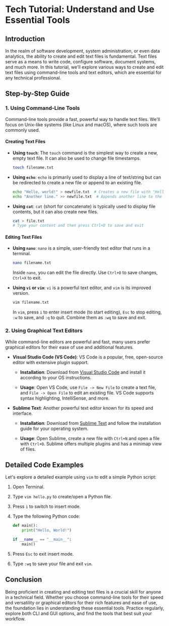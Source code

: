 # Tech Tutorial: Understand and Use Essential Tools

## Introduction

In the realm of software development, system administration, or even data analytics, the ability to create and edit text files is fundamental. Text files serve as a means to write code, configure software, document systems, and much more. In this tutorial, we'll explore various ways to create and edit text files using command-line tools and text editors, which are essential for any technical professional.

## Step-by-Step Guide

### 1. Using Command-Line Tools

Command-line tools provide a fast, powerful way to handle text files. We'll focus on Unix-like systems (like Linux and macOS), where such tools are commonly used.

#### Creating Text Files

- **Using `touch`**:
  The `touch` command is the simplest way to create a new, empty text file. It can also be used to change file timestamps.

  ```bash
  touch filename.txt
  ```

- **Using `echo`**:
  `echo` is primarily used to display a line of text/string but can be redirected to create a new file or append to an existing file.

  ```bash
  echo "Hello, world!" > newfile.txt  # Creates a new file with "Hello, world!" in it
  echo "Another line." >> newfile.txt  # Appends another line to the file
  ```

- **Using `cat`**:
  `cat` (short for concatenate) is typically used to display file contents, but it can also create new files.

  ```bash
  cat > file.txt
  # Type your content and then press Ctrl+D to save and exit
  ```

#### Editing Text Files

- **Using `nano`**:
  `nano` is a simple, user-friendly text editor that runs in a terminal.

  ```bash
  nano filename.txt
  ```

  Inside `nano`, you can edit the file directly. Use `Ctrl+O` to save changes, `Ctrl+X` to exit.

- **Using `vi` or `vim`**:
  `vi` is a powerful text editor, and `vim` is its improved version.

  ```bash
  vim filename.txt
  ```

  In `vim`, press `i` to enter insert mode (to start editing), `Esc` to stop editing, `:w` to save, and `:q` to quit. Combine them as `:wq` to save and exit.

### 2. Using Graphical Text Editors

While command-line editors are powerful and fast, many users prefer graphical editors for their ease of use and additional features.

- **Visual Studio Code (VS Code)**:
  VS Code is a popular, free, open-source editor with extensive plugin support.

  - **Installation**:
    Download from [Visual Studio Code](https://code.visualstudio.com/) and install it according to your OS instructions.

  - **Usage**:
    Open VS Code, use `File -> New File` to create a text file, and `File -> Open File` to edit an existing file. VS Code supports syntax highlighting, IntelliSense, and more.

- **Sublime Text**:
  Another powerful text editor known for its speed and interface.

  - **Installation**:
    Download from [Sublime Text](https://www.sublimetext.com/) and follow the installation guide for your operating system.

  - **Usage**:
    Open Sublime, create a new file with `Ctrl+N` and open a file with `Ctrl+O`. Sublime offers multiple plugins and has a minimap view of files.

## Detailed Code Examples

Let's explore a detailed example using `vim` to edit a simple Python script:

1. Open Terminal.
2. Type `vim hello.py` to create/open a Python file.
3. Press `i` to switch to insert mode.
4. Type the following Python code:

   ```python
   def main():
       print("Hello, World!")

   if __name__ == "__main__":
       main()
   ```

5. Press `Esc` to exit insert mode.
6. Type `:wq` to save your file and exit `vim`.

## Conclusion

Being proficient in creating and editing text files is a crucial skill for anyone in a technical field. Whether you choose command-line tools for their speed and versatility or graphical editors for their rich features and ease of use, the foundation lies in understanding these essential tools. Practice regularly, explore both CLI and GUI options, and find the tools that best suit your workflow.